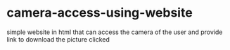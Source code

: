 # camera-access-using-website
simple website in html that can access the camera of the user and provide link to download the picture clicked
